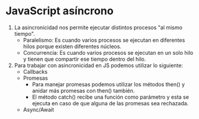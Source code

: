 # JavaScript asíncrono

1. La asincronicidad nos permite ejecutar distintos procesos "al mismo tiempo".
    - Paralelismo: Es cuando varios procesos se ejecutan en diferentes hilos porque existen diferentes núcleos.
    - Concurrencia:  Es cuando varios procesos se ejecutan en un solo hilo y tienen que compartir ese tiempo dentro del hilo.
2. Para trabajar con asincronicidad en JS podemos utilizar lo siguiente:
    - Callbacks
    - Promesas
        - Para manejar promesas podemos utilizar los métodos then() y anidar más promesas con then() también.
        - El método catch() recibe una función como parámetro y esta se ejecuta en caso de que alguna de las promesas sea rechazada.
    - Async/Await